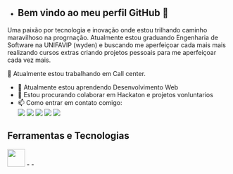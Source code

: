 
- ## Bem vindo ao meu perfil GitHub 👋

Uma paixão por tecnologia e inovação onde estou trilhando caminho maravilhoso na progrnação.
Atualmente estou graduando Engenharia de Software na UNIFAVIP (wyden) e buscando me aperfeiçoar cada mais mais realizando cursos extras  criando projetos pessoais para me aperfeiçoar cada vez mais.


🔭 Atualmente estou trabalhando em Call center.
- 🌱 Atualmente estou aprendendo Desenvolvimento Web
- 👯 Estou procurando colaborar em Hackaton e projetos vonluntarios
- 📫 Como entrar em contato comigo: <div>
<a href="https://www.youtube.com/seu-canal-youtube-aqui" target="_blank"><img loading="lazy" src="https://img.shields.io/badge/YouTube-FF0000?style=for-the-badge&logo=youtube&logoColor=white" target="_blank"></a>
<a href="https://instagram.com/seu-usuário-instagram-aqui" target="_blank"><img loading="lazy" src="https://img.shields.io/badge/-Instagram-%23E4405F?style=for-the-badge&logo=instagram&logoColor=white" target="_blank"></a>
<a href="https://www.twitch.tv/seu-usuário-aqui" target="_blank"><img loading="lazy" src="https://img.shields.io/badge/Twitch-9146FF?style=for-the-badge&logo=twitch&logoColor=white" target="_blank"></a>
<a href = "mailto:contato@seu-usuário-aqui"><img loading="lazy" src="https://img.shields.io/badge/Gmail-D14836?style=for-the-badge&logo=gmail&logoColor=white" target="_blank"></a>
<a href="https://www.linkedin.com/in/seu-usuário-linkedln-aqui" target="_blank"><img loading="lazy" src="https://img.shields.io/badge/-LinkedIn-%230077B5?style=for-the-badge&logo=linkedin&logoColor=white" target="_blank"></a>   
</div>

## Ferramentas e Tecnologias

<img loading="lazy" src="https://cdn.jsdelivr.net/gh/devicons/devicon/icons/git/git-original.svg" width="40" height="40"/>
- 
- 
